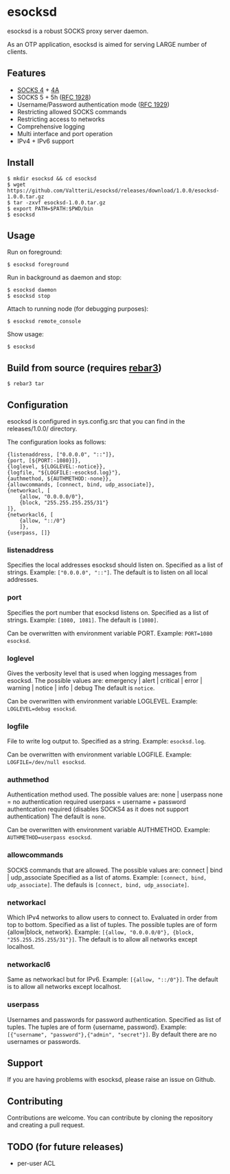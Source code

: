 esocksd
=====

esocksd is a robust SOCKS proxy server daemon. 

As an OTP application, esocksd is aimed for serving LARGE number of clients.


Features
-----
- [SOCKS 4](https://www.openssh.com/txt/socks4.protocol) + [4A](https://www.openssh.com/txt/socks4a.protocol)
- SOCKS 5 + 5h ([RFC 1928](https://datatracker.ietf.org/doc/html/rfc1928))
- Username/Password authentication mode ([RFC 1929](https://datatracker.ietf.org/doc/html/rfc1929))
- Restricting allowed SOCKS commands
- Restricting access to networks
- Comprehensive logging
- Multi interface and port operation
- IPv4 + IPv6 support


Install
-----

    $ mkdir esocksd && cd esocksd
    $ wget https://github.com/ValtteriL/esocksd/releases/download/1.0.0/esocksd-1.0.0.tar.gz
    $ tar -zxvf esocksd-1.0.0.tar.gz
    $ export PATH=$PATH:$PWD/bin
    $ esocksd


Usage
-----

Run on foreground:
    
    $ esocksd foreground

Run in background as daemon and stop:

    $ esocksd daemon
    $ esocksd stop

Attach to running node (for debugging purposes):

    $ esocksd remote_console

Show usage:
    
    $ esocksd


Build from source (requires [rebar3](https://rebar3.org/))
-----

    $ rebar3 tar


Configuration
-----

esocksd is configured in sys.config.src that you can find in the releases/1.0.0/ directory.


The configuration looks as follows:

```
{listenaddress, ["0.0.0.0", "::"]}, 
{port, [${PORT:-1080}]}, 
{loglevel, ${LOGLEVEL:-notice}}, 
{logfile, "${LOGFILE:-esocksd.log}"}, 
{authmethod, ${AUTHMETHOD:-none}},
{allowcommands, [connect, bind, udp_associate]},
{networkacl, [
    {allow, "0.0.0.0/0"},
    {block, "255.255.255.255/31"}
]},
{networkacl6, [
    {allow, "::/0"}
    ]},
{userpass, []}
```

### listenaddress
Specifies the local addresses esocksd should listen on.
Specified as a list of strings. Example: `["0.0.0.0", "::"]`.
The default is to listen on all local addresses.

### port
Specifies the port number that esocksd listens on. 
Specified as a list of strings. Example: `[1080, 1081]`.
The default is `[1080]`.

Can be overwritten with environment variable PORT. Example: `PORT=1080 esocksd`.

### loglevel
Gives the verbosity level that is used when logging messages from esocksd. The possible values are: 
emergency | alert | critical | error | warning | notice | info | debug
The default is `notice`.

Can be overwritten with environment variable LOGLEVEL. Example: `LOGLEVEL=debug esocksd`.

### logfile
File to write log output to. Specified as a string.
Example: `esocksd.log`.

Can be overwritten with environment variable LOGFILE. Example: `LOGFILE=/dev/null esocksd`.

### authmethod
Authentication method used. The possible values are:
none | userpass
none = no authentication required
userpass = username + password authentcation required (disables SOCKS4 as it does not support authentication)
The default is `none`.

Can be overwritten with environment variable AUTHMETHOD. Example: `AUTHMETHOD=userpass esocksd`.

### allowcommands
SOCKS commands that are allowed. The possible values are: 
connect | bind | udp_associate
Specified as a list of atoms. Example: `[connect, bind, udp_associate]`.
The defauls is `[connect, bind, udp_associate]`.

### networkacl
Which IPv4 networks to allow users to connect to. Evaluated in order from top to bottom.
Specified as a list of tuples. The possible tuples are of form {allow|block, network}.
Example: `[{allow, "0.0.0.0/0"}, {block, "255.255.255.255/31"}]`.
The default is to allow all networks except localhost.

### networkacl6
Same as networkacl but for IPv6.
Example: `[{allow, "::/0"}]`.
The default is to allow all networks except localhost.

### userpass
Usernames and passwords for password authentication.
Specified as list of tuples. The tuples are of form {username, password}.
Example: `[{"username", "password"},{"admin", "secret"}]`.
By default there are no usernames or passwords.


Support
-----
If you are having problems with esocksd, please raise an issue on Github.


Contributing
-----
Contributions are welcome. You can contribute by cloning the repository and creating a pull request.


TODO (for future releases)
-----
- per-user ACL